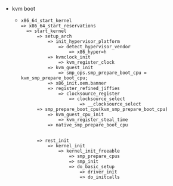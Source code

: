 - kvm boot
	- ```
	  x86_64_start_kernel
	  => x86_64_start_reservations
		=> start_kernel
			=> setup_arch
				=> init_hypervisor_platform
					=> detect_hypervisor_vendor
						=> x86_hyper=h
				=> kvmclock_init
					=> kvm_register_clock
				=> kvm_guest_init
					=> smp_ops.smp_prepare_boot_cpu = kvm_smp_prepare_boot_cpu;
				=> x86_init.oem.banner
				=> register_refined_jiffies
					=> clocksource_register
						=> clocksource_select
							=> __clocksource_select
			=> smp_prepare_boot_cpu(kvm_smp_prepare_boot_cpu)
				=> kvm_guest_cpu_init
					=> kvm_register_steal_time
				=> native_smp_prepare_boot_cpu


			=> rest_init
				=> kernel_init
					=> kernel_init_freeable
						=> smp_prepare_cpus
						=> smp_init
						=> do_basic_setup
							=> driver_init
							=> do_initcalls

	  ```
